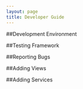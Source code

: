 ```yaml
---
layout: page
title: Developer Guide
---
```


##Development Environment

##Testing Framework

##Reporting Bugs

##Adding Views

##Adding Services



